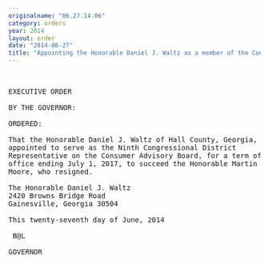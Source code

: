 ```yaml
---
originalname: "06.27.14.06"
category: orders
year: 2014
layout: order
date: "2014-06-27"
title: "Appointing the Honorable Daniel J. Waltz as a member of the Consumer Advisory Board"
---
```

<pre>
 

EXECUTIVE ORDER

BY THE GOVERNOR:

ORDERED:

That the Honorable Daniel J. Waltz of Hall County, Georgia, is
appointed to serve as the Ninth Congressional District
Representative on the Consumer Advisory Board, for a term of
office ending July 1, 2017, to succeed the Honorable Martin A.
Moore, who resigned.

The Honorable Daniel J. Waltz
2420 Browns Bridge Road
Gainesville, Georgia 30504

This twenty-seventh day of June, 2014

 B@L

GOVERNOR

</pre>
